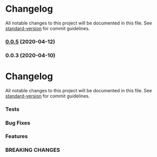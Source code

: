 # Changelog

All notable changes to this project will be documented in this file. See [standard-version](https://github.com/conventional-changelog/standard-version) for commit guidelines.

### [0.0.5](https://github.com/Unicorn/neue-ui/compare/v0.0.3...v0.0.5) (2020-04-12)

### 0.0.3 (2020-04-10)

# Changelog

All notable changes to this project will be documented in this file. See [standard-version](https://github.com/conventional-changelog/standard-version) for commit guidelines.

### Tests

### Bug Fixes

### Features

### BREAKING CHANGES
